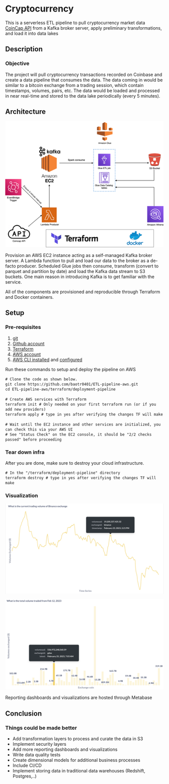 # Cryptocurrency

This is a serverless ETL pipeline to pull cryptocurrency market data [CoinCap API](https://docs.coincap.io/) from a Kafka broker server, apply preliminary transformations, and load it into data lakes

## Description

### Objective

The project will pull cryptocurrency transactions recorded on Coinbase and create a data pipeline that consumes the data. The data coming in would be similar to a bitcoin exchange from a trading session, which contain timestamps, volumes, pairs, etc. The data would be loaded and processed in near real-time and stored to the data lake periodically (every 5 minutes). 

## Architecture

![Arch](assets/images/arch.png)

Provision an AWS EC2 instance acting as a self-managed Kafka broker server. A Lambda function to pull and load our data to the broker as a de-facto producer. Scheduled Glue jobs then consume, transform (convert to parquet and partition by date) and load the Kafka data stream to S3 buckets. One main reason in introducing Kafka is to get familiar with the service.

All of the components are provisioned and reproducible through Terraform and Docker containers.
## Setup

### Pre-requisites

1. [git](https://git-scm.com/book/en/v2/Getting-Started-Installing-Git)
2. [Github account](https://github.com/)
3. [Terraform](https://learn.hashicorp.com/tutorials/terraform/install-cli) 
4. [AWS account](https://aws.amazon.com/) 
5. [AWS CLI installed](https://docs.aws.amazon.com/cli/latest/userguide/install-cliv2.html) and [configured](https://docs.aws.amazon.com/cli/latest/userguide/cli-chap-configure.html)

Run these commands to setup and deploy the pipeline on AWS

```shell
# Clone the code as shown below.
git clone https://github.com/baotr0401/ETL-pipeline-aws.git
cd ETL-pipeline-aws/terraform/deployment-pipeline

# Create AWS services with Terraform
terraform init # Only needed on your first terraform run (or if you add new providers)
terraform apply # type in yes after verifying the changes TF will make

# Wait until the EC2 instance and other services are initialized, you can check this via your AWS UI
# See "Status Check" on the EC2 console, it should be "2/2 checks passed" before proceeding

```
### Tear down infra

After you are done, make sure to destroy your cloud infrastructure.

```shell
# In the "/terraform/deployment-pipeline" directory
terraform destroy # type in yes after verifying the changes TF will make

```

### Visualization

[![Arch](assets/images/binance_dashboard_1.png)](http://139.99.91.150:3000/public/dashboard/77f133d7-2944-4dbe-9108-0375cbb2fd9d?fbclid=IwAR1wI-v3J8T1jKXqyk_M2f4R09yVZHa5KmZqvuzv3Fes2r2LQSVo_bJp5Rc)

[![Arch](assets/images/general_dashboard.png)](http://139.99.91.150:3000/public/dashboard/77f133d7-2944-4dbe-9108-0375cbb2fd9d?fbclid=IwAR1wI-v3J8T1jKXqyk_M2f4R09yVZHa5KmZqvuzv3Fes2r2LQSVo_bJp5Rc)

Reporting dashboards and visualizations are hosted through Metabase

## Conclusion

### Things could be made better
- Add transformation layers to process and curate the data in S3 
- Implement security layers
- Add more reporting dashboards and visualizations
- Write data quality tests
- Create dimensional models for additional business processes
- Include CI/CD
- Implement storing data in traditional data warehouses (Redshift, Postgres,..)